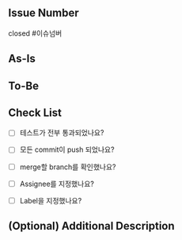 ## Issue Number
closed #이슈넘버

## As-Is
<!-- 문제 상황 정의 -->


## To-Be
<!-- 변경 사항 -->


## Check List
- [ ] 테스트가 전부 통과되었나요?
- [ ] 모든 commit이 push 되었나요?
- [ ] merge할 branch를 확인했나요?
- [ ] Assignee를 지정했나요?
- [ ] Label을 지정했나요?


## (Optional) Additional Description
